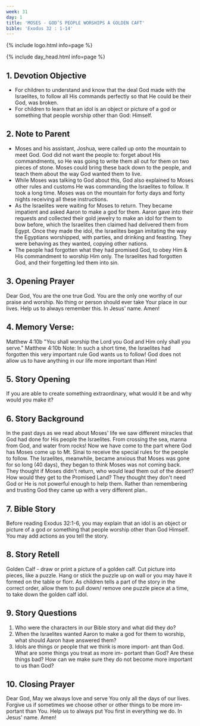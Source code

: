 ```yaml
---
week: 31
day: 1
title: 'MOSES - GOD’S PEOPLE WORSHIPS A GOLDEN CAFT'
bible: 'Exodus 32 : 1-14'
---
```



{% include logo.html info=page %}

{% include day_head.html info=page %}

## 1. Devotion Objective
 - For children to understand and know that the deal God made with the Israelites, to follow all His commands perfectly so that He could be their God, was broken.
- For children to learn that an idol is an object or picture of a god or something that people worship other than God: Himself.

## 2. Note to Parent
- Moses and his assistant, Joshua, were called up onto the mountain to meet God. God did not want the people to: forget about His commandments, so He was going to write them all out for them on two pieces of stone. Moses could bring these back down to the people, and teach them about the way God wanted them to live.
- While Moses was talking to God about this, God also explained to Moses other rules and customs He was commanding the Israelites to follow. It took a long time. Moses was on the mountain for forty days and forty nights receiving all these instructions.
- As the Israelites were waiting for Moses to return. They became impatient and asked Aaron to make a god for them. Aaron gave into their requests and collected their gold jewelry to make an idol for them to bow before, which the Israelites then claimed had delivered them from Egypt. Once they made the idol, the Israelites began imitating the way the Egyptians worshipped, with parties, and drinking and feasting. They were behaving as they wanted, copying other nations.
- The people had forgotten what they had promised God, to obey Him & His commandment to worship Him only. The Israelites had forgotten God, and their forgetting led them into sin.

## 3. Opening Prayer
Dear God, You are the one true God. You are the only one worthy of our praise and worship. No thing or person should ever take Your place in our lives. Help us to always remember this. In Jesus' name. Amen!

## 4. Memory Verse:
 Matthew 4:10b "You shall worship the Lord you God and Him only shall you serve." Matthew 4:10b Note: In such a short time, the Israelites had forgotten this very important rule God wants us to follow! God does not allow us to have anything in our life more important than Him!

## 5. Story Opening
If you are able to create something extraordinary, what would it be and why would you make it?


## 6. Story Background
In the past days as we read about Moses' life we saw different miracles that God had done for His people the Israelites. From crossing the sea, manna from God, and water from rocks! Now we have come to the part where God has Moses come up to Mt. Sinai to receive the special rules for the people to follow.
The Israelites, meanwhile, became anxious that Moses was gone for so long (40 days), they began to think Moses was not coming back. They thought if Moses didn't return, who would lead them out of the desert? How would they get to the Promised Land? They thought they don't need God or He is not powerful enough to help them. Rather than remembering and trusting God they came up with a very different plan..


## 7. Bible Story
Before reading Exodus 32:1-6, you may explain that an idol is an object or picture of a god or something that people worship other than God Himself. You may add actions as you tell the story.

## 8. Story Retell
Golden Calf - draw or print a picture of a golden calf. Cut picture into pieces, like a puzzle. Hang or stick the puzzle up on wall or you may have it formed on the table or florr. As children tells a part of the story in the correct order, allow them to pull down/ remove one puzzle piece at a time, to take down the golden calf idol.

## 9. Story Questions
1. Who were the characters in our Bible story and what did they do?
2. When the Israelites wanted Aaron to make a god for them to worship, what should Aaron have answered them?
3. ldols are things or people that we think is more import- ant than God. What are some things you treat as more im- portant than God? Are these things bad? How can we make sure they do not become more important to us than God?

## 10. Closing Prayer
Dear God, May we always love and serve You only all the days of our lives. Forgive us if sometimes we choose other or other things to be more im- portant than You. Help us to always put You first in everything we do. In Jesus' name. Amen!


